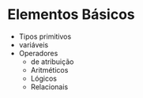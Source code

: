 # Elementos Básicos

- Tipos primitivos
- variáveis
- Operadores
  - de atribuição
  - Aritméticos
  - Lógicos
  - Relacionais

